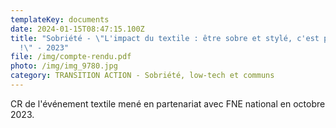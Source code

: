 ```yaml
---
templateKey: documents
date: 2024-01-15T08:47:15.100Z
title: "Sobriété - \"L'impact du textile : être sobre et stylé, c'est possible
  !\" - 2023"
file: /img/compte-rendu.pdf
photo: /img/img_9780.jpg
category: TRANSITION ACTION - Sobriété, low-tech et communs
---
```

CR de l'événement textile mené en partenariat avec FNE national en octobre 2023.